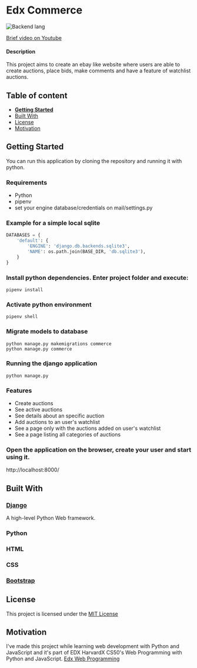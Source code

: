 

# Edx Commerce

![Backend lang](https://img.shields.io/badge/python-3.8-green)



[Brief video on Youtube](https://www.youtube.com/watch?v=k6wBjlU2R3Q&t=14s "video")

#### Description
This project aims to create an ebay like website where users are able to create auctions, place bids, make comments and have a feature of watchlist auctions.


## Table of content

- [**Getting Started**](#getting-started)
- [Built With](#built-with)
- [License](#license)
- [Motivation](#motivation)

## Getting Started
You can run this application by cloning the repository and running it with python.

### Requirements
- Python
- pipenv
- set your engine database/credentials on mail/settings.py

### Example for a simple local sqlite
```python
DATABASES = {
    'default': {
        'ENGINE': 'django.db.backends.sqlite3',
        'NAME': os.path.join(BASE_DIR, 'db.sqlite3'),
    }
}
```

### Install python dependencies. Enter project folder and execute:
```console
pipenv install
```
### Activate python environment
```console
pipenv shell
```

### Migrate models to database
```console
python manage.py makemigrations commerce
python manage.py commerce
```

### Running the django application

```console
python manage.py
```

### Features
- Create auctions
- See active auctions
- See details about an specific auction
- Add auctions to an user's watchlist
- See a page only with the auctions added on user's watchlist
- See a page listing all categories of auctions

### Open the application on the browser, create your user and start using it.
http://localhost:8000/

## Built With

### [Django](https://www.djangoproject.com/ "Django")
A high-level Python Web framework.
### Python
### HTML
### CSS
### [Bootstrap](https://getbootstrap.com/ "Bootstrap")

## License

This project is licensed under the [MIT License](https://github.com/antfons/edx-commerce/blob/main/LICENSE)


## Motivation
I've made this project while learning web development with Python and JavaScript and it's part of EDX HarvardX CS50's Web Programming with Python and JavaScript. [Edx Web Programming](https://courses.edx.org/courses/course-v1:HarvardX+CS50W+Web/course/ "Edx Web Programming")
